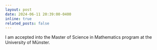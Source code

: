 ```yaml
---
layout: post
date: 2024-06-11 20:39:00-0400
inline: true
related_posts: false
---
```


I am accepted into the Master of Science in Mathematics program at the University of Münster.
